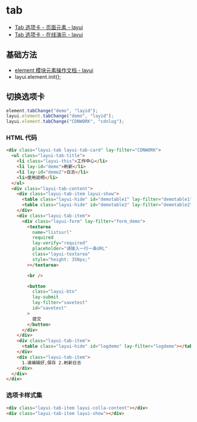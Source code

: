 # tab

- [Tab 选项卡 - 页面元素 - layui](https://www.layui.com/doc/element/tab.html)
- [Tab 选项卡 - 在线演示 - layui](https://www.layui.com/demo/tab.html)

## 基础方法

- [element 模块元素操作文档 - layui](https://www.layui.com/doc/modules/element.html#base)
- layui.element.init();

## 切换选项卡

```js
element.tabChange("demo", "layid");
layui.element.tabChange("demo", "layid");
layui.element.tabChange("CDNWORK", "cdnlog");
```

### HTML 代码

```html
<div class="layui-tab layui-tab-card" lay-filter="CDNWORK">
  <ul class="layui-tab-title">
    <li class="layui-this">工作中心</li>
    <li lay-id="demo">刷新</li>
    <li lay-id="demo2">日志</li>
    <li>使用说明</li>
  </ul>
  <div class="layui-tab-content">
    <div class="layui-tab-item layui-show">
      <table class="layui-hide" id="demotable1" lay-filter="demotable1"></table>
      <table class="layui-hide" id="demotable2" lay-filter="demotable2"></table>
    </div>
    <div class="layui-tab-item">
      <div class="layui-form" lay-filter="form_demo">
        <textarea
          name="listsurl"
          required
          lay-verify="required"
          placeholder="请输入一行一条URL"
          class="layui-textarea"
          style="height: 350px;"
        ></textarea>

        <br />

        <button
          class="layui-btn"
          lay-submit
          lay-filter="savetest"
          id="savetest"
        >
          提交
        </button>
      </div>
    </div>
    <div class="layui-tab-item">
      <table class="layui-hide" id="logdemo" lay-filter="logdemo"></table>
    </div>
    <div class="layui-tab-item">
      1.请编辑好,保存 2.刷新日志
    </div>
  </div>
</div>
```

### 选项卡样式集

```html
<div class="layui-tab-item layui-colla-content"></div>
<div class="layui-tab-item layui-show"></div>
```
